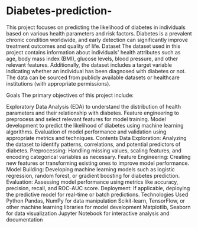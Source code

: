 # Diabetes-prediction-
This project focuses on predicting the likelihood of diabetes in individuals based on various health parameters and risk factors. Diabetes is a prevalent chronic condition worldwide, and early detection can significantly improve treatment outcomes and quality of life.
Dataset
The dataset used in this project contains information about individuals' health attributes such as age, body mass index (BMI), glucose levels, blood pressure, and other relevant features. Additionally, the dataset includes a target variable indicating whether an individual has been diagnosed with diabetes or not. The data can be sourced from publicly available datasets or healthcare institutions (with appropriate permissions).

Goals
The primary objectives of this project include:

Exploratory Data Analysis (EDA) to understand the distribution of health parameters and their relationship with diabetes.
Feature engineering to preprocess and select relevant features for model training.
Model development to predict the likelihood of diabetes using machine learning algorithms.
Evaluation of model performance and validation using appropriate metrics and techniques.
Contents
Data Exploration: Analyzing the dataset to identify patterns, correlations, and potential predictors of diabetes.
Preprocessing: Handling missing values, scaling features, and encoding categorical variables as necessary.
Feature Engineering: Creating new features or transforming existing ones to improve model performance.
Model Building: Developing machine learning models such as logistic regression, random forest, or gradient boosting for diabetes prediction.
Evaluation: Assessing model performance using metrics like accuracy, precision, recall, and ROC-AUC score.
Deployment: If applicable, deploying the predictive model for real-time or batch predictions.
Technologies Used
Python
Pandas, NumPy for data manipulation
Scikit-learn, TensorFlow, or other machine learning libraries for model development
Matplotlib, Seaborn for data visualization
Jupyter Notebook for interactive analysis and documentation
